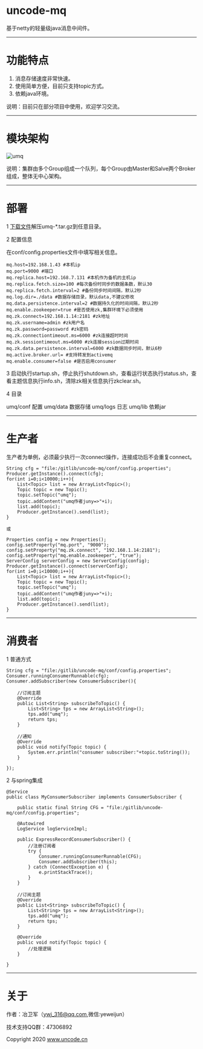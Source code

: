 # uncode-mq

基于netty的轻量级java消息中间件。

------------------------------------------------------------------------


# 功能特点

1. 消息存储速度非常快速。
2. 使用简单方便，目前只支持topic方式。
3. 依赖java环境。

说明：目前只在部分项目中使用，欢迎学习交流。


------------------------------------------------------------------------

# 模块架构


![umq](http://git.oschina.net/uploads/images/2016/0803/174608_f4ee6efa_277761.png "umq")

说明：集群由多个Group组成一个队列，每个Group由Master和Salve两个Broker组成，整体无中心架构。

------------------------------------------------------------------------

# 部署

1 [下载文件](http://git.oschina.net/uncode/uncode-mq/attach_files)解压umq-*.tar.gz到任意目录。

2 配置信息

  在conf/config.properties文件中填写相关信息。
  
	mq.host=192.168.1.43 #本机ip
	mq.port=9000 #端口
	mq.replica.host=192.168.7.131 #本机作为备机的主机ip
	mq.replica.fetch.size=100 #每次备份时同步的数据条数，默认30
	mq.replica.fetch.interval=2 #备份同步时间间隔，默认2秒
	mq.log.dir=./data #数据存储目录，默认data,不建议修改
	mq.data.persistence.interval=2 #数据持久化的时间间隔，默认2秒
	mq.enable.zookeeper=true #是否使用zk,集群环境下必须使用
	mq.zk.connect=192.168.1.14:2181 #zk地址
	mq.zk.username=admin #zk用户名
	mq.zk.password=password #zk密码
	mq.zk.connectiontimeout.ms=6000 #zk连接超时时间
	mq.zk.sessiontimeout.ms=6000 #zk连接session过期时间
	mq.zk.data.persistence.interval=6000 #zk数据同步时间，默认6秒
	mq.active.broker.url= #支持转发到activemq
	mq.enable.consumer=false #是否启用consumer

3 启动执行startup.sh，停止执行shutdown.sh，查看运行状态执行status.sh，查看主题信息执行info.sh，清除zk相关信息执行zkclear.sh。

4 目录

  umq/conf 配置
  umq/data 数据存储
  umq/logs 日志
  umq/lib 依赖jar
  
------------------------------------------------------------------------	
  
# 生产者

生产者为单例，必须最少执行一次connect操作，连接成功后不会重复connect。

	String cfg = "file:/gitlib/uncode-mq/conf/config.properties";
	Producer.getInstance().connect(cfg);
	for(int i=0;i<10000;i++){
		List<Topic> list = new ArrayList<Topic>();
		Topic topic = new Topic();
		topic.setTopic("umq");
		topic.addContent("umq作者juny=>"+i);
		list.add(topic);
		Producer.getInstance().send(list);
	}
	
	或
	
	Properties config = new Properties();
	config.setProperty("mq.port", "9000");
	config.setProperty("mq.zk.connect", "192.168.1.14:2181");
	config.setProperty("mq.enable.zookeeper", "true");
	ServerConfig serverConfig = new ServerConfig(config);
	Producer.getInstance().connect(serverConfig);
	for(int i=0;i<10000;i++){
		List<Topic> list = new ArrayList<Topic>();
		Topic topic = new Topic();
		topic.setTopic("umq");
		topic.addContent("umq作者juny=>"+i);
		list.add(topic);
		Producer.getInstance().send(list);
	}

------------------------------------------------------------------------	

# 消费者

1 普通方式

	String cfg = "file:/gitlib/uncode-mq/conf/config.properties";
	Consumer.runningConsumerRunnable(cfg);
	Consumer.addSubscriber(new ConsumerSubscriber(){
	
		//订阅主题
		@Override
		public List<String> subscribeToTopic() {
			List<String> tps = new ArrayList<String>();
			tps.add("umq");
			return tps;
		}
		
		//通知
		@Override
		public void notify(Topic topic) {
			System.err.println("consumer subscriber:"+topic.toString());
		}
		
	});
	
2 与spring集成

	@Service
	public class MyConsumerSubscriber implements ConsumerSubscriber {
	
		public static final String CFG = "file:/gitlib/uncode-mq/conf/config.properties";
	
		@Autowired
		LogService logServiceImpl;
		
		public ExpressRecordConsumerSubscriber() {
			//注册订阅者
			try {
				Consumer.runningConsumerRunnable(CFG);
				Consumer.addSubscriber(this);
			} catch (ConnectException e) {
				e.printStackTrace();
			}
		}

		//订阅主题
		@Override
		public List<String> subscribeToTopic() {
			List<String> tps = new ArrayList<String>();
			tps.add("umq");
			return tps;
		}

		@Override
		public void notify(Topic topic) {
			//处理逻辑
		}
		
	}
	
------------------------------------------------------------------------	


# 关于

作者：冶卫军（ywj_316@qq.com,微信:yeweijun）

技术支持QQ群：47306892

Copyright 2020 www.uncode.cn